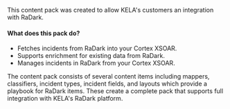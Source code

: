 This content pack was created to allow KELA's customers an integration with RaDark.

#### What does this pack do?

* Fetches incidents from RaDark into your Cortex XSOAR.
* Supports enrichment for existing data from RaDark.
* Manages incidents in RaDark from your Cortex XSOAR.

The content pack consists of several content items including mappers, classifiers, incident types, incident fields, and layouts which provide a playbook for RaDark items. These create a complete pack that supports full integration with KELA's RaDark platform.